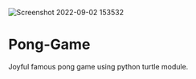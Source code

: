 ![Screenshot 2022-09-02 153532](https://user-images.githubusercontent.com/96364290/188116626-1807f0a1-58f0-459f-9355-3c672e281c44.jpg)
# Pong-Game
Joyful famous pong game using python turtle module.
